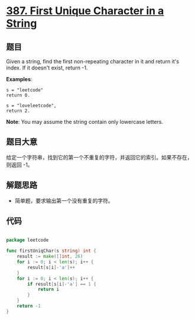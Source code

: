 # [387. First Unique Character in a String](https://leetcode.com/problems/first-unique-character-in-a-string/)

## 题目

Given a string, find the first non-repeating character in it and return it's index. If it doesn't exist, return -1.

**Examples**:

    s = "leetcode"
    return 0.
    
    s = "loveleetcode",
    return 2.

**Note**: You may assume the string contain only lowercase letters.



## 题目大意

给定一个字符串，找到它的第一个不重复的字符，并返回它的索引。如果不存在，则返回 -1。


## 解题思路

- 简单题，要求输出第一个没有重复的字符。


## 代码

```go

package leetcode

func firstUniqChar(s string) int {
	result := make([]int, 26)
	for i := 0; i < len(s); i++ {
		result[s[i]-'a']++
	}
	for i := 0; i < len(s); i++ {
		if result[s[i]-'a'] == 1 {
			return i
		}
	}
	return -1
}

```